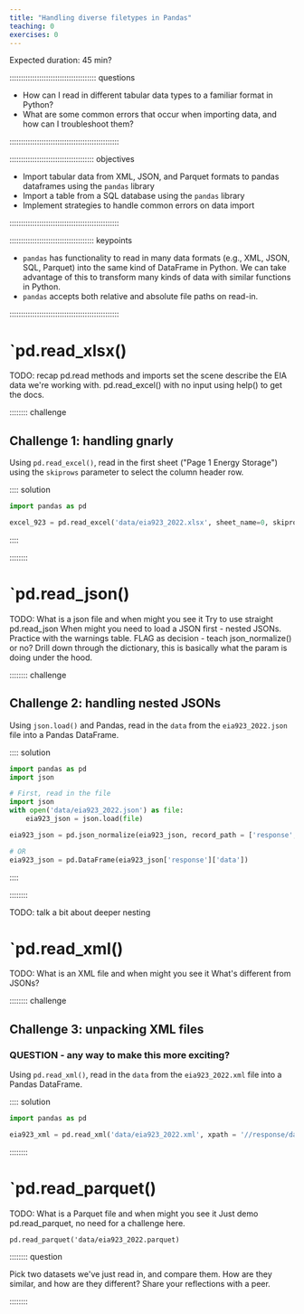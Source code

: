 ```yaml
---
title: "Handling diverse filetypes in Pandas"
teaching: 0
exercises: 0
---
```


Expected duration: 45 min?

:::::::::::::::::::::::::::::::::::::: questions 

- How can I read in different tabular data types to a familiar format in Python?
- What are some common errors that occur when importing data, and how can I troubleshoot them?

::::::::::::::::::::::::::::::::::::::::::::::::

::::::::::::::::::::::::::::::::::::: objectives

- Import tabular data from XML, JSON, and Parquet formats to pandas dataframes using the `pandas` library
- Import a table from a SQL database using the `pandas` library
- Implement strategies to handle common errors on data import

::::::::::::::::::::::::::::::::::::::::::::::::


::::::::::::::::::::::::::::::::::::: keypoints 

- `pandas` has functionality to read in many data formats (e.g., XML, JSON, SQL,
Parquet) into the same kind of DataFrame in Python. We can take advantage of this to
transform many kinds of data with similar functions in Python.
- `pandas` accepts both relative and absolute file paths on read-in.

::::::::::::::::::::::::::::::::::::::::::::::::

# `pd.read_xlsx()

TODO:
recap pd.read methods and imports
set the scene
describe the EIA data we're working with.
pd.read_excel() with no input
using help() to get the docs.

:::::::: challenge

## Challenge 1: handling gnarly 

Using `pd.read_excel()`, read in the first sheet ("Page 1 Energy Storage") using the `skiprows` parameter to select the column header row. 

:::: solution

```python
import pandas as pd

excel_923 = pd.read_excel('data/eia923_2022.xlsx', sheet_name=0, skiprows=)
```

::::

::::::::

# `pd.read_json()

TODO:
What is a json file and when might you see it
Try to use straight pd.read_json
When might you need to load a JSON first - nested JSONs.
Practice with the warnings table.
FLAG as decision - teach json_normalize() or no?
Drill down through the dictionary, this is basically what the param is doing under the hood.

:::::::: challenge

## Challenge 2: handling nested JSONs

Using `json.load()` and Pandas, read in the `data` from the `eia923_2022.json` file into a Pandas DataFrame.

:::: solution

```python
import pandas as pd
import json

# First, read in the file
import json
with open('data/eia923_2022.json') as file:
    eia923_json = json.load(file)

eia923_json = pd.json_normalize(eia923_json, record_path = ['response', 'data'])

# OR
eia923_json = pd.DataFrame(eia923_json['response']['data'])

```

::::

::::::::

TODO:
talk a bit about deeper nesting

# `pd.read_xml()

TODO:
What is an XML file and when might you see it
What's different from JSONs?

:::::::: challenge

## Challenge 3: unpacking XML files
### QUESTION - any way to make this more exciting?

Using `pd.read_xml()`, read in the `data` from the `eia923_2022.xml` file into a Pandas DataFrame.

:::: solution

```python
import pandas as pd

eia923_xml = pd.read_xml('data/eia923_2022.xml', xpath = '//response/data/row')

```

::::::::

# `pd.read_parquet()

TODO:
What is a Parquet file and when might you see it
Just demo pd.read_parquet, no need for a challenge here.

`pd.read_parquet('data/eia923_2022.parquet)`

:::::::: question

Pick two datasets we've just read in, and compare them. How are they similar, and how are they different? Share your reflections with a peer.

::::::::